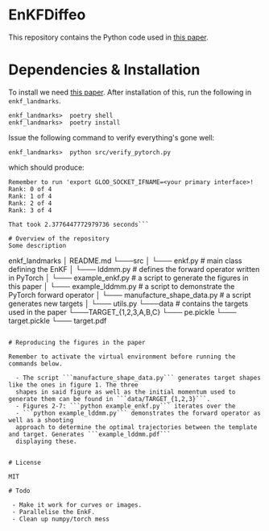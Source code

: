 # EnKFDiffeo

This repository contains the Python code used in [this paper](http://arxiv.org/).

# Dependencies & Installation

To install we need  [this paper](http://arxiv.org/). After installation of this,
run the following in `enkf_landmarks`.
```
enkf_landmarks>  poetry shell
enkf_landmarks>  poetry install
```
Issue the following command to verify everything's gone well:
```
enkf_landmarks>  python src/verify_pytorch.py
```
which should produce:
```
Remember to run 'export GLOO_SOCKET_IFNAME=<your primary interface>!
Rank: 0 of 4
Rank: 1 of 4
Rank: 2 of 4
Rank: 3 of 4

That took 2.3776447772979736 seconds```

# Overview of the repository
Some description
```
enkf_landmarks
│   README.md
└───src
│   └─── enkf.py                    # main class defining the EnKF
│   └─── lddmm.py                   # defines the forward operator written in PyTorch
│   └─── example_enkf.py            # a script to generate the figures in this paper
│   └─── example_lddmm.py           # a script to demonstrate the PyTorch forward operator
│   └─── manufacture_shape_data.py  # a script generates new targets
│   └─── utils.py
└───data   # contains the targets used in the paper 
    └───TARGET_{1,2,3,A,B,C}
        └─── pe.pickle
        └─── target.pickle
        └─── target.pdf
```

# Reproducing the figures in the paper

Remember to activate the virtual environment before running the commands below.

  - The script ```manufacture_shape_data.py``` generates target shapes like the ones in figure 1. The three
  shapes in said figure as well as the initial momentum used to generate them can be found in ```data/TARGET_{1,2,3}```.
  - Figures 2-7: ```python example_enkf.py``` iterates over the 
  - ```python example_lddmm.py``` demonstrates the forward operator as well as a shooting
  approach to determine the optimal trajectories between the template and target. Generates ```example_lddmm.pdf```
  displaying these.


# License

MIT

# Todo

 - Make it work for curves or images.
 - Parallelise the EnkF.
 - Clean up numpy/torch mess